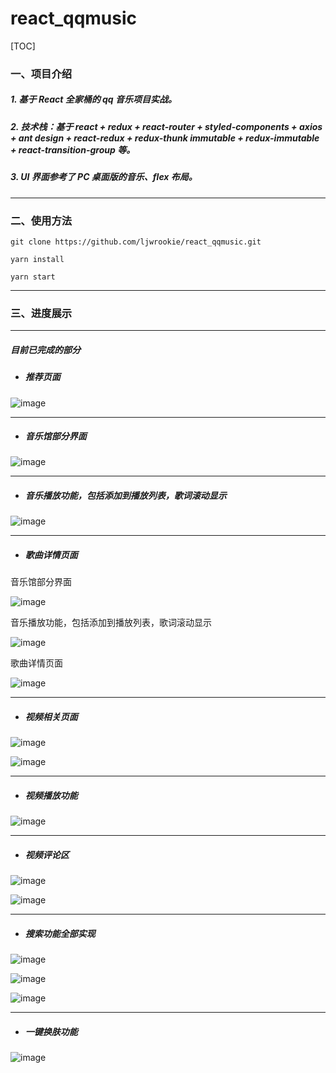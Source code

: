 # react_qqmusic

[TOC]

### 一、项目介绍

##### 1. 基于 React 全家桶的 qq 音乐项目实战。

##### 2. 技术栈：基于 react + redux + react-router + styled-components + axios + ant design + react-redux + redux-thunk immutable + redux-immutable + react-transition-group 等。

##### 3. UI 界面参考了 PC 桌面版的音乐、flex 布局。

------



### 二、使用方法

```
git clone https://github.com/ljwrookie/react_qqmusic.git
```

```
yarn install 
```

```
yarn start
```

------



### 三、进度展示

------

##### 目前已完成的部分

- ##### 推荐页面


![image](https://user-images.githubusercontent.com/39091613/158989756-c93da797-c934-4efc-9fba-01b62e78228f.png)

------



- ##### 音乐馆部分界面

![image](https://user-images.githubusercontent.com/39091613/159129842-f02791aa-98c8-413e-ae87-c1d4e6e0d868.png)

------



- ##### 音乐播放功能，包括添加到播放列表，歌词滚动显示

![image](https://user-images.githubusercontent.com/39091613/159129920-9d047aa4-2a22-4e5d-ac28-dbbe16952af5.png)

------



- ##### 歌曲详情页面

音乐馆部分界面
  
![image](https://user-images.githubusercontent.com/39091613/159129842-f02791aa-98c8-413e-ae87-c1d4e6e0d868.png)
  
音乐播放功能，包括添加到播放列表，歌词滚动显示
  
![image](https://user-images.githubusercontent.com/39091613/159129920-9d047aa4-2a22-4e5d-ac28-dbbe16952af5.png)
  
歌曲详情页面
 
![image](https://user-images.githubusercontent.com/39091613/158990005-f45c64b4-79ac-4a7b-8637-30f8871b734f.png)

------



- ##### 视频相关页面

![image](https://user-images.githubusercontent.com/39091613/158989894-e623ea4b-f2b6-46d6-b391-33a3dccfc723.png)

![image](https://user-images.githubusercontent.com/39091613/159130165-f48a5063-24de-4fe0-be7f-6a3a73289ebc.png)

------



- ##### 视频播放功能

![image](https://user-images.githubusercontent.com/39091613/159129764-8c5c4ac8-2d98-4941-97e3-f014b1211fae.png)

 

------

- ##### 视频评论区

![image](https://user-images.githubusercontent.com/39091613/159129781-8e885a64-6015-47e8-8e62-9848bc366412.png)

![image](https://user-images.githubusercontent.com/39091613/159129799-95f2b80f-5eb8-4477-b966-a1e18ac19053.png)

  

------

- ##### 搜索功能全部实现

![image](https://user-images.githubusercontent.com/39091613/159130226-504ac9ac-547b-4f5f-b029-79d2b2ae6df4.png)

  ![image](https://user-images.githubusercontent.com/39091613/159130247-32e9ec63-e49d-4ce3-8cdb-cdf9df7b80e2.png)

  ![image](https://user-images.githubusercontent.com/39091613/159130253-edf50ba6-6ee6-4e43-89e9-7950ce1582b2.png)

------

 

- ##### 一键换肤功能

![image](https://user-images.githubusercontent.com/39091613/159130289-01beee5b-9fe2-448b-9555-269a410eef3d.png)
